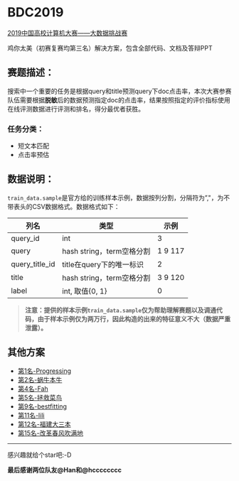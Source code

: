 # BDC2019
[2019中国高校计算机大赛——大数据挑战赛](https://www.kesci.com/home/competition/5cc51043f71088002c5b8840/content)

鸡你太美（初赛复赛均第三名）解决方案，包含全部代码、文档及答辩PPT

## 赛题描述：
搜索中一个重要的任务是根据query和title预测query下doc点击率，本次大赛参赛队伍需要根据**脱敏**后的数据预测指定doc的点击率，结果按照指定的评价指标使用在线评测数据进行评测和排名，得分最优者获胜。

### 任务分类：
* 短文本匹配
* 点击率预估

## 数据说明：

`train_data.sample`是官方给的训练样本示例，数据按列分割，分隔符为”,"，为不带表头的CSV数据格式。数据格式如下：

|列名|类型|示例|
|---|---|---|
|query_id|int|3|
|query|hash string，term空格分割|1 9 117|
|query_title_id|title在query下的唯一标识|2|
|title|hash string，term空格分割|3 9 120|
|label|int, 取值{0, 1}|0|

> **注意：提供的样本示例`train_data.sample`仅为帮助理解赛题以及调通代码，由于样本示例仅为两万行，因此构造的出来的特征意义不大（数据严重泄露）。**


## 其他方案
* [第1名-Progressing](https://www.kesci.com/home/project/5d9ef1fc037db3002d3f75a3)
* [第2名-蜗牛本牛](https://github.com/srtianxia/BDC2019_Rank2)
* [第4名-Fah](https://github.com/ZanyFun9/2019BDC_solution_4th)
* [第5名-拯救菜鸟](https://github.com/LiuYaKu/2019-rank5)
* [第9名-bestfitting](https://github.com/tinySean/bdc2019-rank9th)
* [第11名-lili](https://github.com/harrylyx/2019BigDataChallenge)
* [第12名-福建大三本](https://github.com/leadert/BDC2019-Rank12th-lgb-esim)
* [第15名-改革春风吹满地](https://github.com/P01son6415/MatchModels)

------------------

感兴趣就给个star吧:-D

**最后感谢两位队友@Han和@hcccccccc**
